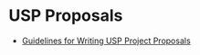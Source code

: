 # USP Proposals

* [Guidelines for Writing USP Project
  Proposals](https://github.com/compTAG/student-resources/tree/master/latex/templates/USP)
